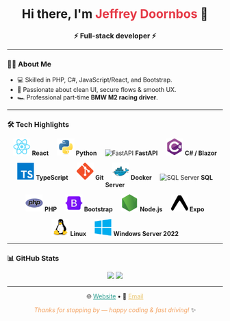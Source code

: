 <!--
**JeffreyDoornbos/JeffreyDoornbos** is a ✨ portfolio README ✨
-->

<h1 align="center">Hi there, I'm <span style="color:#e63946">Jeffrey Doornbos</span> 👋</h1>
<h3 align="center">⚡ Full-stack developer ⚡</h3>

---

### 👨‍💻 About Me
- 💻 Skilled in PHP, C#, JavaScript/React, and Bootstrap.  
- 🎨 Passionate about clean UI, secure flows & smooth UX.  
- 🏎️ Professional part-time **BMW M2 racing driver**.  

---

### 🛠 Tech Highlights

<p align="center">
  <img src="https://raw.githubusercontent.com/devicons/devicon/master/icons/react/react-original.svg" alt="React" width="40" height="40"/>  
  <b>React</b>
  &nbsp;&nbsp;&nbsp;
  <img src="https://raw.githubusercontent.com/devicons/devicon/master/icons/python/python-original.svg" alt="Python" width="40" height="40"/>  
  <b>Python</b>
  &nbsp;&nbsp;&nbsp;
  <img src="https://cdn.jsdelivr.net/gh/devicons/devicon/icons/fastapi/fastapi-original.svg" alt="FastAPI" width="40" height="40"/>  
  <b>FastAPI</b>
  &nbsp;&nbsp;&nbsp;
  <img src="https://raw.githubusercontent.com/devicons/devicon/master/icons/csharp/csharp-original.svg" alt="C#" width="40" height="40"/>  
  <b>C# / Blazor</b>
</p>

<p align="center">
  <img src="https://raw.githubusercontent.com/devicons/devicon/master/icons/typescript/typescript-original.svg" alt="TypeScript" width="40" height="40"/>  
  <b>TypeScript</b>
  &nbsp;&nbsp;&nbsp;
  <img src="https://raw.githubusercontent.com/devicons/devicon/master/icons/git/git-original.svg" alt="Git" width="40" height="40"/>  
  <b>Git</b>
  &nbsp;&nbsp;&nbsp;
  <img src="https://raw.githubusercontent.com/devicons/devicon/master/icons/docker/docker-original.svg" alt="Docker" width="40" height="40"/>  
  <b>Docker</b>
  &nbsp;&nbsp;&nbsp;
  <img src="https://www.svgrepo.com/show/303229/microsoft-sql-server-logo.svg" alt="SQL Server" width="40" height="40"/>  
  <b>SQL Server</b>
</p>

<p align="center">
  <img src="https://raw.githubusercontent.com/devicons/devicon/master/icons/php/php-original.svg" alt="PHP" width="40" height="40"/>  
  <b>PHP</b>
  &nbsp;&nbsp;&nbsp;
  <img src="https://raw.githubusercontent.com/devicons/devicon/master/icons/bootstrap/bootstrap-original.svg" alt="Bootstrap" width="40" height="40"/>  
  <b>Bootstrap</b>
  &nbsp;&nbsp;&nbsp;
  <img src="https://raw.githubusercontent.com/devicons/devicon/master/icons/nodejs/nodejs-original.svg" alt="Node.js" width="40" height="40"/>  
  <b>Node.js</b>
  &nbsp;&nbsp;&nbsp;
  <img src="https://raw.githubusercontent.com/devicons/devicon/master/icons/expo/expo-original.svg" alt="Expo" width="40" height="40"/>  
  <b>Expo</b>
</p>

<p align="center">
  <img src="https://raw.githubusercontent.com/devicons/devicon/master/icons/linux/linux-original.svg" alt="Linux" width="40" height="40"/>  
  <b>Linux</b>
  &nbsp;&nbsp;&nbsp;
  <img src="https://raw.githubusercontent.com/devicons/devicon/master/icons/windows8/windows8-original.svg" alt="Windows Server" width="40" height="40"/>  
  <b>Windows Server 2022</b>
</p>

---

### 📊 GitHub Stats
<p align="center">
  <img src="https://github-readme-stats.vercel.app/api?username=JeffreyDoornbos&show_icons=true&theme=tokyonight&hide_title=1" height="160"/>
  <img src="https://github-readme-stats.vercel.app/api/top-langs/?username=JeffreyDoornbos&layout=compact&theme=tokyonight" height="160"/>
</p>

---

<p align="center">
  🌐 <a href="https://cloudsolutions4you.com" style="color:#2a9d8f">Website</a> • 📧 <a href="mailto:info@cloudsolutions4you.com" style="color:#e9c46a">Email</a>
</p>

<p align="center">
  <em style="color:#f4a261">Thanks for stopping by — happy coding & fast driving!</em> ✨
</p>

